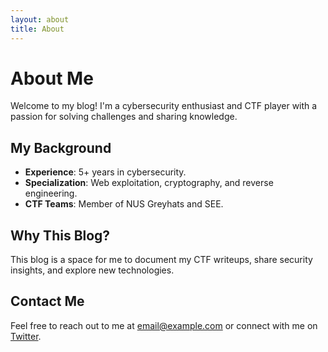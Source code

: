 ```yaml
---
layout: about
title: About
---
```


# About Me

Welcome to my blog! I'm a cybersecurity enthusiast and CTF player with a passion for solving challenges and sharing knowledge.

## My Background
- **Experience**: 5+ years in cybersecurity.
- **Specialization**: Web exploitation, cryptography, and reverse engineering.
- **CTF Teams**: Member of NUS Greyhats and SEE.

## Why This Blog?
This blog is a space for me to document my CTF writeups, share security insights, and explore new technologies.

## Contact Me
Feel free to reach out to me at [email@example.com](mailto:email@example.com) or connect with me on [Twitter](https://twitter.com/example).